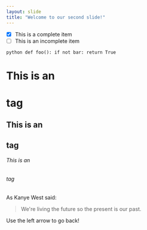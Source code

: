 ```yaml
---
layout: slide
title: "Welcome to our second slide!"
---
```

- [x] This is a complete item
- [ ] This is an incomplete item

`python
def foo():
    if not bar:
        return True
`

# This is an <h1> tag
## This is an <h2> tag
###### This is an <h6> tag

As Kanye West said:

> We're living the future so
> the present is our past.

Use the left arrow to go back!